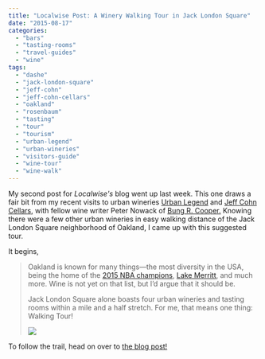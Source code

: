 ```yaml
---
title: "Localwise Post: A Winery Walking Tour in Jack London Square"
date: "2015-08-17"
categories: 
  - "bars"
  - "tasting-rooms"
  - "travel-guides"
  - "wine"
tags: 
  - "dashe"
  - "jack-london-square"
  - "jeff-cohn"
  - "jeff-cohn-cellars"
  - "oakland"
  - "rosenbaum"
  - "tasting"
  - "tour"
  - "tourism"
  - "urban-legend"
  - "urban-wineries"
  - "visitors-guide"
  - "wine-tour"
  - "wine-walk"
---
```


My second post for _Localwise's_ blog went up last week. This one draws a fair bit from my recent visits to urban wineries [Urban Legend](http://thegourmez.com/2015/07/28/urban-legend-cellars-tasting/) and [Jeff Cohn Cellars](http://thegourmez.com/2015/07/16/jeff-cohn-cellars/), with fellow wine writer Peter Nowack of [Bung R. Cooper.](http://www.bungrcooper.com/) Knowing there were a few other urban wineries in easy walking distance of the Jack London Square neighborhood of Oakland, I came up with this suggested tour.

It begins,

> Oakland is known for many things—the most diversity in the USA, being the home of the [2015 NBA champions](http://www.nba.com/warriors/), [Lake Merritt](https://en.wikipedia.org/wiki/Lake_Merritt), and much more. Wine is not yet on that list, but I’d argue that it should be.
> 
> Jack London Square alone boasts four urban wineries and tasting rooms within a mile and a half stretch. For me, that means one thing: Walking Tour!
> 
> [![](http://s3.amazonaws.com/thegourmez-wpmedia/2015/08/Urban-Winery-Tour-1024x780.jpg)](http://s3.amazonaws.com/thegourmez-wpmedia/2015/08/Urban-Winery-Tour-1024x780.jpg)

To follow the trail, head on over to [the blog post!](http://www.localwisejobs.com/blog/a-winery-walking-tour-in-jack-london-square/)
